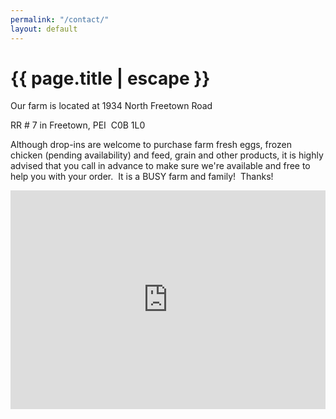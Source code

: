 ```yaml
---
permalink: "/contact/"
layout: default
---
```


<h1>{{ page.title | escape }}</h1>
<div class="map-frame">Our farm is located at 1934 North Freetown Road</div>

RR # 7 in Freetown, PEI  C0B 1L0

Although drop-ins are welcome to purchase farm fresh eggs, frozen chicken (pending availability) and feed, grain and other products, it is highly advised that you call in advance to make sure we're available and free to help you with your order.  It is a BUSY farm and family!  Thanks!

<iframe width="100%" height="350" frameborder="0" scrolling="no" marginheight="0" src="https://maps.google.com/maps?q=1934 N Freetown Rd, Freetown, PE, Canada, &amp;t=&amp;z=10&amp;ie=UTF8&amp;iwloc=&amp;output=embed" marginwidth="0"></iframe>
